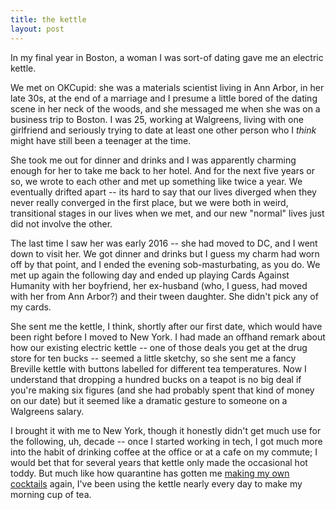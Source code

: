 ```yaml
---
title: the kettle
layout: post
---
```

In my final year in Boston, a woman I was sort-of dating gave me an electric kettle. 

We met on OKCupid: she was a materials scientist living in Ann Arbor, in her late 30s, at the end of a marriage and I presume a little bored of the dating scene in her neck of the woods, and she messaged me when she was on a business trip to Boston. I was 25, working at Walgreens, living with one girlfriend and seriously trying to date at least one other person who I _think_ might have still been a teenager at the time.

She took me out for dinner and drinks and I was apparently charming enough for her to take me back to her hotel. And for the next five years or so, we wrote to each other and met up something like twice a year. We eventually drifted apart -- its hard to say that our lives diverged when they never really converged in the first place, but we were both in weird, transitional stages in our lives when we met, and our new "normal" lives just did not involve the other.

The last time I saw her was early 2016 -- she had moved to DC, and I went down to visit her. We got dinner and drinks but I guess my charm had worn off by that point, and I ended the evening sob-masturbating, as you do. We met up again the following day and ended up playing Cards Against Humanity with her boyfriend, her ex-husband (who, I guess, had moved with her from Ann Arbor?) and their tween daughter. She didn't pick any of my cards.

She sent me the kettle, I think, shortly after our first date, which would have been right before I moved to New York. I had made an offhand remark about how our existing electric kettle -- one of those deals you get at the drug store for ten bucks -- seemed a little sketchy, so she sent me a fancy Breville kettle with buttons labelled for different tea temperatures. Now I understand that dropping a hundred bucks on a teapot is no big deal if you're making six figures (and she had probably spent that kind of money on our date) but it seemed like a dramatic gesture to someone on a Walgreens salary.

I brought it with me to New York, though it honestly didn't get much use for the following, uh, decade -- once I started working in tech, I got much more into the habit of drinking coffee at the office or at a cafe on my commute; I would bet that for several years that kettle only made the occasional hot toddy. But much like how quarantine has gotten me [making my own cocktails](http://justinfalcone.com/notebook/2020/06/20/a-proper-drink.html) again, I've been using the kettle nearly every day to make my morning cup of tea. 
